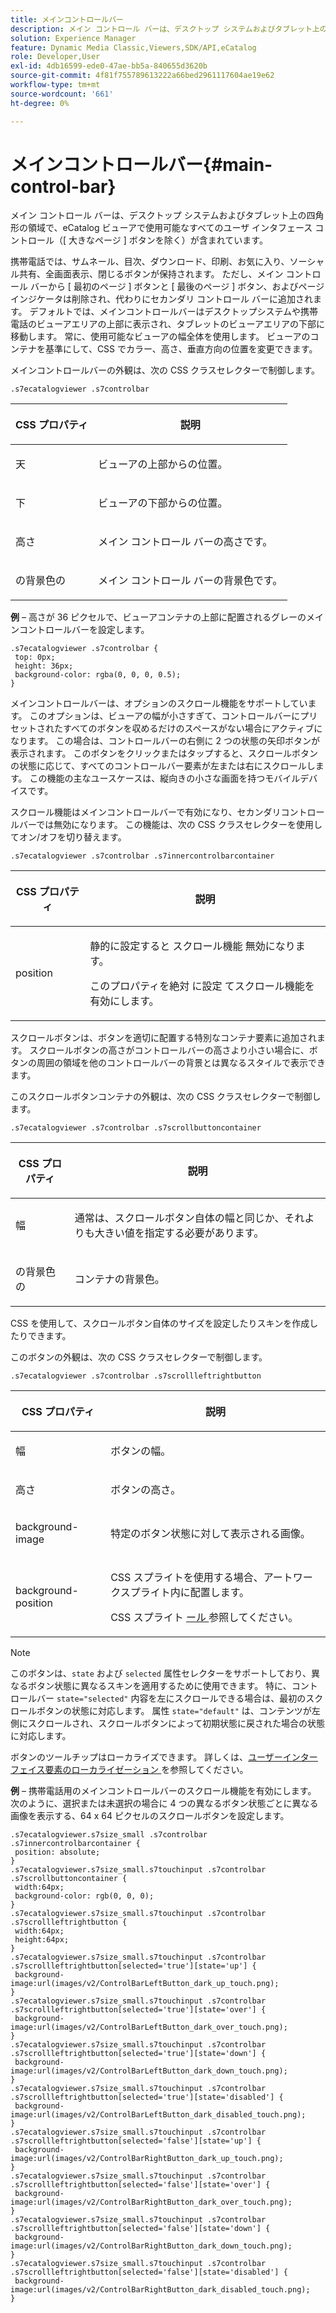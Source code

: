 ```yaml
---
title: メインコントロールバー
description: メイン コントロール バーは、デスクトップ システムおよびタブレット上の四角形の領域で、eCatalog ビューアで使用可能なすべてのユーザ インタフェース コントロール（[ 大きなページ ] ボタンを除く）が含まれています。
solution: Experience Manager
feature: Dynamic Media Classic,Viewers,SDK/API,eCatalog
role: Developer,User
exl-id: 4db16599-ede0-47ae-bb5a-840655d3620b
source-git-commit: 4f81f755789613222a66bed2961117604ae19e62
workflow-type: tm+mt
source-wordcount: '661'
ht-degree: 0%

---
```


# メインコントロールバー{#main-control-bar}

メイン コントロール バーは、デスクトップ システムおよびタブレット上の四角形の領域で、eCatalog ビューアで使用可能なすべてのユーザ インタフェース コントロール（[ 大きなページ ] ボタンを除く）が含まれています。

携帯電話では、サムネール、目次、ダウンロード、印刷、お気に入り、ソーシャル共有、全画面表示、閉じるボタンが保持されます。 ただし、メイン コントロール バーから [ 最初のページ ] ボタンと [ 最後のページ ] ボタン、およびページ インジケータは削除され、代わりにセカンダリ コントロール バーに追加されます。 デフォルトでは、メインコントロールバーはデスクトップシステムや携帯電話のビューアエリアの上部に表示され、タブレットのビューアエリアの下部に移動します。 常に、使用可能なビューアの幅全体を使用します。 ビューアのコンテナを基準にして、CSS でカラー、高さ、垂直方向の位置を変更できます。

メインコントロールバーの外観は、次の CSS クラスセレクターで制御します。

`.s7ecatalogviewer .s7controlbar`

<table id="table_2C8D322F57114A72B43053CB4539C65C"> 
 <thead> 
  <tr> 
   <th colname="col1" class="entry"> <p> CSS プロパティ </p> </th> 
   <th colname="col2" class="entry"> <p>説明 </p> </th> 
  </tr> 
 </thead>
 <tbody> 
  <tr> 
   <td colname="col1"> <p> <span class="codeph"> 天 </span> </p> </td> 
   <td colname="col2"> <p>ビューアの上部からの位置。 </p> </td> 
  </tr> 
  <tr> 
   <td colname="col1"> <p> <span class="codeph"> 下 </span> </p> </td> 
   <td colname="col2"> <p>ビューアの下部からの位置。 </p> </td> 
  </tr> 
  <tr> 
   <td colname="col1"> <p> <span class="codeph"> 高さ </span> </p> </td> 
   <td colname="col2"> <p>メイン コントロール バーの高さです。 </p> </td> 
  </tr> 
  <tr> 
   <td colname="col1"> <p> <span class="codeph"> の背景色の </span> </p> </td> 
   <td colname="col2"> <p>メイン コントロール バーの背景色です。 </p> </td> 
  </tr> 
 </tbody> 
</table>

**例** – 高さが 36 ピクセルで、ビューアコンテナの上部に配置されるグレーのメインコントロールバーを設定します。

```
.s7ecatalogviewer .s7controlbar { 
 top: 0px; 
 height: 36px; 
 background-color: rgba(0, 0, 0, 0.5); 
}
```

メインコントロールバーは、オプションのスクロール機能をサポートしています。 このオプションは、ビューアの幅が小さすぎて、コントロールバーにプリセットされたすべてのボタンを収めるだけのスペースがない場合にアクティブになります。 この場合は、コントロールバーの右側に 2 つの状態の矢印ボタンが表示されます。 このボタンをクリックまたはタップすると、スクロールボタンの状態に応じて、すべてのコントロールバー要素が左または右にスクロールします。 この機能の主なユースケースは、縦向きの小さな画面を持つモバイルデバイスです。

スクロール機能はメインコントロールバーで有効になり、セカンダリコントロールバーでは無効になります。 この機能は、次の CSS クラスセレクターを使用してオン/オフを切り替えます。

`.s7ecatalogviewer .s7controlbar .s7innercontrolbarcontainer`

<table id="table_C8225F38309B4099AF58AA1A815A8D55"> 
 <thead> 
  <tr> 
   <th colname="col1" class="entry"> <p> CSS プロパティ </p> </th> 
   <th colname="col2" class="entry"> <p>説明 </p> </th> 
  </tr> 
 </thead>
 <tbody> 
  <tr> 
   <td colname="col1"> <p> <span class="codeph"> position </span> </p> </td> 
   <td colname="col2"> <p>静的に設定すると <span class="codeph"> スクロール機能 </span> 無効になります。 </p> <p>このプロパティを絶対 <span class="codeph"> に設定 </span> てスクロール機能を有効にします。 </p> </td> 
  </tr> 
 </tbody> 
</table>

スクロールボタンは、ボタンを適切に配置する特別なコンテナ要素に追加されます。 スクロールボタンの高さがコントロールバーの高さより小さい場合に、ボタンの周囲の領域を他のコントロールバーの背景とは異なるスタイルで表示できます。

このスクロールボタンコンテナの外観は、次の CSS クラスセレクターで制御します。

`.s7ecatalogviewer .s7controlbar .s7scrollbuttoncontainer`

<table id="table_2CDDA8A18345497EAC4749A0D64C1658"> 
 <thead> 
  <tr> 
   <th colname="col1" class="entry"> <p> CSS プロパティ </p> </th> 
   <th colname="col2" class="entry"> <p>説明 </p> </th> 
  </tr> 
 </thead>
 <tbody> 
  <tr> 
   <td colname="col1"> <p> <span class="codeph"> 幅 </span> </p> </td> 
   <td colname="col2"> <p>通常は、スクロールボタン自体の幅と同じか、それよりも大きい値を指定する必要があります。 </p> </td> 
  </tr> 
  <tr> 
   <td colname="col1"> <p> <span class="codeph"> の背景色の </span> </p> </td> 
   <td colname="col2"> <p>コンテナの背景色。 </p> </td> 
  </tr> 
 </tbody> 
</table>

CSS を使用して、スクロールボタン自体のサイズを設定したりスキンを作成したりできます。

このボタンの外観は、次の CSS クラスセレクターで制御します。

`.s7ecatalogviewer .s7controlbar .s7scrollleftrightbutton`

<table id="table_F61CB3F696AC4018B164082FFA7777F4"> 
 <thead> 
  <tr> 
   <th colname="col1" class="entry"> <p> CSS プロパティ </p> </th> 
   <th colname="col2" class="entry"> <p>説明 </p> </th> 
  </tr> 
 </thead>
 <tbody> 
  <tr> 
   <td colname="col1"> <p> <span class="codeph"> 幅 </span> </p> </td> 
   <td colname="col2"> <p>ボタンの幅。 </p> </td> 
  </tr> 
  <tr> 
   <td colname="col1"> <p> <span class="codeph"> 高さ </span> </p> </td> 
   <td colname="col2"> <p>ボタンの高さ。 </p> </td> 
  </tr> 
  <tr> 
   <td colname="col1"> <p> <span class="codeph"> background-image </span> </p> </td> 
   <td colname="col2"> <p>特定のボタン状態に対して表示される画像。 </p> </td> 
  </tr> 
  <tr> 
   <td colname="col1"> <p> <span class="codeph"> background-position </span> </p> </td> 
   <td colname="col2"> <p>CSS スプライトを使用する場合、アートワークスプライト内に配置します。 </p> <p>CSS スプライト <a href="../../../c-html5-s7-aem-asset-viewers/c-html5-20-ecatalog-viewer-about/c-html5-20-ecatalog-viewer-customizingviewer/c-html5-20-ecatalog-viewer-customizingviewer.md#section-9d570f95eb2443aca74c1b02f6e89aff" format="dita" scope="local"> ール </a> 参照してください。 </p> </td> 
  </tr> 
 </tbody> 
</table>

>[!NOTE]
>
>このボタンは、`state` および `selected` 属性セレクターをサポートしており、異なるボタン状態に異なるスキンを適用するために使用できます。 特に、コントロールバー `state="selected"` 内容を左にスクロールできる場合は、最初のスクロールボタンの状態に対応します。 属性 `state="default"` は、コンテンツが左側にスクロールされ、スクロールボタンによって初期状態に戻された場合の状態に対応します。

ボタンのツールチップはローカライズできます。 詳しくは、[&#x200B; ユーザーインターフェイス要素のローカライゼーション &#x200B;](../../../c-html5-s7-aem-asset-viewers/c-html5-20-ecatalog-viewer-about/c-html5-20-ecatalog-viewer-localization.md#concept-cbfc39344c494eb7b9f6a272cff0cc74) を参照してください。

**例** – 携帯電話用のメインコントロールバーのスクロール機能を有効にします。 次のように、選択または未選択の場合に 4 つの異なるボタン状態ごとに異なる画像を表示する、64 x 64 ピクセルのスクロールボタンを設定します。

```
.s7ecatalogviewer.s7size_small .s7controlbar .s7innercontrolbarcontainer { 
 position: absolute; 
} 
.s7ecatalogviewer.s7size_small.s7touchinput .s7controlbar .s7scrollbuttoncontainer { 
 width:64px; 
 background-color: rgb(0, 0, 0); 
} 
.s7ecatalogviewer.s7size_small.s7touchinput .s7controlbar .s7scrollleftrightbutton { 
 width:64px; 
 height:64px; 
} 
.s7ecatalogviewer.s7size_small.s7touchinput .s7controlbar .s7scrollleftrightbutton[selected='true'][state='up'] { 
 background-image:url(images/v2/ControlBarLeftButton_dark_up_touch.png); 
} 
.s7ecatalogviewer.s7size_small.s7touchinput .s7controlbar .s7scrollleftrightbutton[selected='true'][state='over'] { 
 background-image:url(images/v2/ControlBarLeftButton_dark_over_touch.png); 
} 
.s7ecatalogviewer.s7size_small.s7touchinput .s7controlbar .s7scrollleftrightbutton[selected='true'][state='down'] { 
 background-image:url(images/v2/ControlBarLeftButton_dark_down_touch.png); 
} 
.s7ecatalogviewer.s7size_small.s7touchinput .s7controlbar .s7scrollleftrightbutton[selected='true'][state='disabled'] { 
 background-image:url(images/v2/ControlBarLeftButton_dark_disabled_touch.png); 
} 
.s7ecatalogviewer.s7size_small.s7touchinput .s7controlbar .s7scrollleftrightbutton[selected='false'][state='up'] { 
 background-image:url(images/v2/ControlBarRightButton_dark_up_touch.png); 
} 
.s7ecatalogviewer.s7size_small.s7touchinput .s7controlbar .s7scrollleftrightbutton[selected='false'][state='over'] { 
 background-image:url(images/v2/ControlBarRightButton_dark_over_touch.png); 
} 
.s7ecatalogviewer.s7size_small.s7touchinput .s7controlbar .s7scrollleftrightbutton[selected='false'][state='down'] { 
 background-image:url(images/v2/ControlBarRightButton_dark_down_touch.png); 
} 
.s7ecatalogviewer.s7size_small.s7touchinput .s7controlbar .s7scrollleftrightbutton[selected='false'][state='disabled'] { 
 background-image:url(images/v2/ControlBarRightButton_dark_disabled_touch.png); 
}
```

